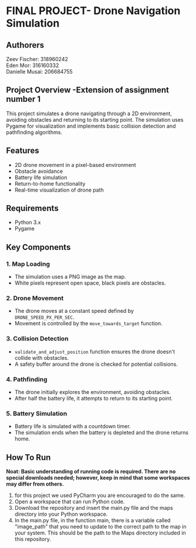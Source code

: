 # FINAL PROJECT-  Drone Navigation Simulation

## Authorers
Zeev Fischer: 318960242   
Eden Mor: 316160332   
Danielle Musai: 206684755 

## Project Overview -Extension of assignment number 1
This project simulates a drone navigating through a 2D environment, avoiding obstacles and returning to its starting point. The simulation uses Pygame for visualization and implements basic collision detection and pathfinding algorithms.

## Features
- 2D drone movement in a pixel-based environment
- Obstacle avoidance
- Battery life simulation
- Return-to-home functionality
- Real-time visualization of drone path
  
## Requirements
- Python 3.x
- Pygame

## Key Components

### 1. Map Loading
- The simulation uses a PNG image as the map.
- White pixels represent open space, black pixels are obstacles.

### 2. Drone Movement
- The drone moves at a constant speed defined by `DRONE_SPEED_PX_PER_SEC`.
- Movement is controlled by the `move_towards_target` function.

### 3. Collision Detection
- `validate_and_adjust_position` function ensures the drone doesn't collide with obstacles.
- A safety buffer around the drone is checked for potential collisions.

### 4. Pathfinding
- The drone initially explores the environment, avoiding obstacles.
- After half the battery life, it attempts to return to its starting point.

### 5. Battery Simulation
- Battery life is simulated with a countdown timer.
- The simulation ends when the battery is depleted and the drone returns home.

## How To Run
**Noat: Basic understanding of running code is required. There are no special downloads needed; however, keep in mind that some workspaces may differ from others.**
1. for this project we used PyCharm you are encouraged to do the same.
2. Open a workspace that can run Python code.
3. Download the repository and insert the main.py file and the maps directory into your Python workspace.
4. In the main.py file, in the function main, there is a variable called "image_path" that you need to update to the correct path to the map in your system. This should be the path to the Maps directory included in this repository.
